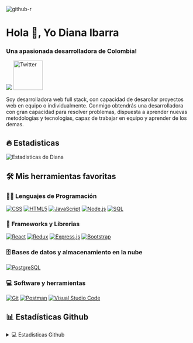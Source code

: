![github-r](https://user-images.githubusercontent.com/98098873/195180730-fe8c744c-49e6-4d00-a80e-e2aa6e00921e.jpg)

<h1>Hola 👋, Yo Diana Ibarra</h1>
<h3>Una apasionada desarrolladora de Colombia!</h3>

<p>
  <a href="https://github.com/DenverCoder1/readme-typing-svg"><img src="https://readme-typing-svg.herokuapp.com?size=25&center=true&lines=Diana+Ibarra++;+Full-Stack+Web+Developer"></a>   
  <a href="https://www.linkedin.com/in/diana-ang%C3%A9lica-ibarra-parada-a83587236/"><img width="80px" alt="Twitter" title="LinkedIn" src="https://cdn.pixabay.com/photo/2016/11/18/11/16/social-1834011_960_720.png"/></a>
  &#8287;&#8287;&#8287;&#8287;&#8287;
</p>

<p>
Soy desarrolladora web full stack, con capacidad de desarollar proyectos web en equipo o individualmente.
Conmigo obtendrás una desarrolladora con gran capacidad para resolver problemas, dispuesta a aprender nuevas metodologías y tecnologias, capaz de trabajar en equipo y aprender de los demas. 
</p>

## 🔥 Estadisticas

<!-- GitHub Readme Streak Stats - https://github.com/DenverCoder1/github-readme-streak-stats -->
<p>
  <a>
    <img title="🔥 Estadisticas de Diana" alt="Estadisticas de Diana" src="https://github-readme-streak-stats.herokuapp.com/?user=dianaibarra98&theme=monokai-metallian&hide_border=true"/>
  </a>
</p>

## 🛠️ Mis herramientas favoritas

### 👨‍💻 Lenguajes de Programación

<p>
    <a href="#"><img alt="CSS" src="https://img.shields.io/badge/CSS-1572B6.svg?logo=css3&logoColor=white"></a>
    <a href="#"><img alt="HTML5" src="https://img.shields.io/badge/HTML5-E34F26?logo=html5&logoColor=white"></a>
    <a href="#"><img alt="JavaScript" src="https://img.shields.io/badge/JavaScript-F7DF1E.svg?logo=javascript&logoColor=black"></a>
    <a href="#"><img alt="Node.js" src="https://img.shields.io/badge/Node.js-43853D.svg?logo=node.js&logoColor=white"></a>
    <a href="#"><img alt="SQL" src="https://custom-icon-badges.herokuapp.com/badge/SQL-025E8C.svg?logo=database&logoColor=white"></a>
</p>

### 🧰 Frameworks y Librerias

<p>
    <a href="#"><img alt="React" src="https://img.shields.io/badge/React-20232a.svg?logo=react&logoColor=%2361DAFB"></a>
    <a href="#"><img alt="Redux" src="https://img.shields.io/badge/Redux-593D88?logo=redux&logoColor=white"></a>
    <a href="#"><img alt="Express.js" src="https://img.shields.io/badge/Express.js-404d59.svg?logo=express&logoColor=white"></a>
    <a href="#"><img alt="Bootstrap" src="https://img.shields.io/badge/Bootstrap-7952B3.svg?logo=bootstrap&logoColor=white"></a>
</p>

### 🗄️ Bases de datos y almacenamiento en la nube

<p>
    <a href="#"><img alt="PostgreSQL" src ="https://img.shields.io/badge/PostgreSQL-316192.svg?logo=postgresql&logoColor=white"></a>
</p>

### 💻 Software y herramientas

<p>
    <a href="#"><img alt="Git" src="https://img.shields.io/badge/Git-F05033.svg?logo=git&logoColor=white"></a>
    <a href="#"><img alt="Postman" src="https://img.shields.io/badge/Postman-FF6C37?logo=postman&logoColor=white"></a>
    <a href="#"><img alt="Visual Studio Code" src="https://img.shields.io/badge/Visual%20Studio%20Code-0078d7.svg?logo=visual-studio-code&logoColor=white"></a>
</p>

## 📊 Estadísticas Github

<!-- https://github.com/anuraghazra/github-readme-stats -->
<details> 
  <summary>💻 Estadisticas Github</summary>
  <br/>
    <a href="https://github.com/dianaibarra98/github-readme-stats"><img alt="Estadisticas de Diana" src="https://denvercoder1-github-readme-stats.vercel.app/api/?username=dianaibarra98&show_icons=true&count_private=true&theme=react&hide_border=true&bg_color=1F222E&title_color=F85D7F&icon_color=F8D866" height="192px"/></a>
  <a href="https://github.com/dianaibarra98/github-readme-stats"><img alt="Lenguajes que utiliza Diana" src="https://github-readme-stats.vercel.app/api/top-langs/?username=dianaibarra98&langs_count=8&layout=compact&theme=react&hide_border=true&bg_color=1F222E&title_color=F85D7F&icon_color=F8D866&hide=Jupyter%20Notebook" height="192px"/></a>
  <br/>
  <b>Nota:</b> La estadistica es solo una medida y no refleja necesariamente todas mis habilidades en los distintos lenguajes.
</details>


